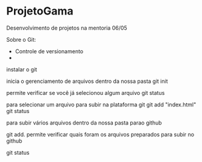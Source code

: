 # ProjetoGama
Desenvolvimento de projetos na mentoria 06/05

Sobre o Git:
- Controle de versionamento
- 
instalar o git

inicia o gerenciamento de arquivos dentro da nossa pasta
git init

permite verificar se você já selecionou algum arquivo
git status

para selecionar um arquivo para subir na plataforma git
git add "index.html"
git status

para subir vários arquivos dentro da nossa pasta parao
github

git add.
permite verificar quais foram os arquivos preparados para subir no github

git status
